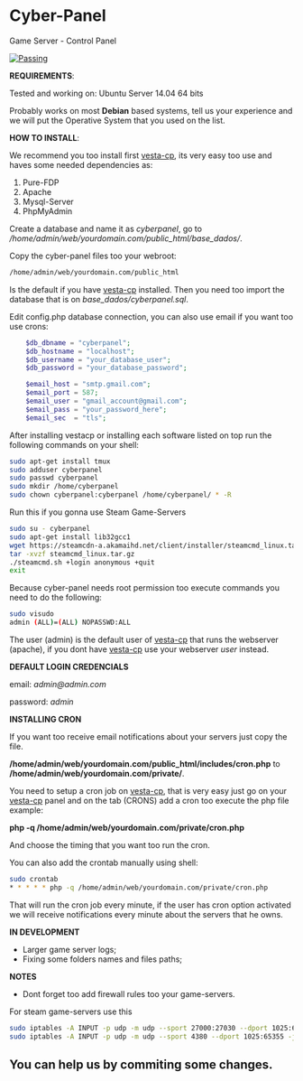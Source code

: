 # Cyber-Panel
Game Server - Control Panel

[![Passing](https://img.shields.io/badge/build-passing-green.svg)]()

**REQUIREMENTS**:

Tested and working on: Ubuntu Server 14.04 64 bits

Probably works on most __Debian__ based systems, tell us your experience and we will put the Operative System that you used on the list.


**HOW TO INSTALL**:

We recommend you too install first [vesta-cp](http://vestacp.com), its very easy too use and haves some needed dependencies as:

1. Pure-FDP
2. Apache
3. Mysql-Server
4. PhpMyAdmin

Create a database and name it as  _cyberpanel_, go to _/home/admin/web/yourdomain.com/public_html/base_dados/_.

Copy the cyber-panel files too your webroot:
```bash
/home/admin/web/yourdomain.com/public_html
```
Is the default if you have [vesta-cp](http://vestacp.com) installed.
Then you need too import the database that is on _base_dados/cyberpanel.sql_.

Edit config.php database connection, you can also use email if you want too use crons:
```php
	$db_dbname = "cyberpanel";
	$db_hostname = "localhost";
	$db_username = "your_database_user";
	$db_password = "your_database_password";

	$email_host = "smtp.gmail.com";
	$email_port = 587;
	$email_user = "gmail_account@gmail.com";
	$email_pass = "your_password_here";
	$email_sec  = "tls";
``` 
After installing vestacp or installing each software listed on top run the following commands on your shell:
```bash
sudo apt-get install tmux
sudo adduser cyberpanel
sudo passwd cyberpanel
sudo mkdir /home/cyberpanel
sudo chown cyberpanel:cyberpanel /home/cyberpanel/ * -R 
```



Run this if you gonna use Steam Game-Servers
```bash
sudo su - cyberpanel
sudo apt-get install lib32gcc1
wget https://steamcdn-a.akamaihd.net/client/installer/steamcmd_linux.tar.gz
tar -xvzf steamcmd_linux.tar.gz
./steamcmd.sh +login anonymous +quit
exit
```

Because cyber-panel needs root permission too execute commands you need to do the following:
```bash
sudo visudo
admin (ALL)=(ALL) NOPASSWD:ALL
```
The user (admin) is the default user of [vesta-cp](http://vestacp.com) that runs the webserver (apache), if you dont have [vesta-cp](http://vestacp.com) use your webserver _user_ instead.



**DEFAULT LOGIN CREDENCIALS**

email: _admin@admin.com_

password: _admin_


**INSTALLING CRON**

If you want too receive email notifications about your servers just copy the file.

**/home/admin/web/yourdomain.com/public_html/includes/cron.php** to **/home/admin/web/yourdomain.com/private/**.

You need to setup a cron job on [vesta-cp](http://vestacp.com), that is very easy just go on your [vesta-cp](http://vestacp.com) panel and on the tab (CRONS) add a cron too execute the php file example: 

**php -q /home/admin/web/yourdomain.com/private/cron.php**

And choose the timing that you want too run the cron.

You can also add the crontab manually using shell:

```bash
sudo crontab
* * * * * php -q /home/admin/web/yourdomain.com/private/cron.php
```

That will run the cron job every minute, if the user has cron option activated we will receive notifications every minute about the servers that he owns.

**IN DEVELOPMENT**
- Larger game server logs;
- Fixing some folders names and files paths;

**NOTES**
- Dont forget too add firewall rules too your game-servers.

For steam game-servers use this
```bash
sudo iptables -A INPUT -p udp -m udp --sport 27000:27030 --dport 1025:65355 -j ACCEPT
sudo iptables -A INPUT -p udp -m udp --sport 4380 --dport 1025:65355 -j ACCEPT
```

## You can help us by commiting some changes.
